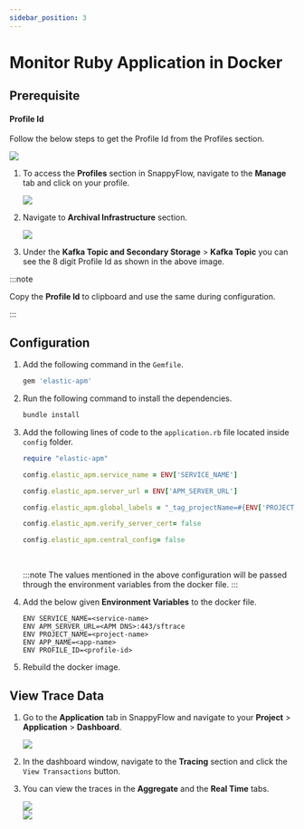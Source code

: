 ```yaml
---
sidebar_position: 3 
---
```



# Monitor Ruby Application in Docker

## Prerequisite

#### Profile Id

Follow the below steps to get the Profile Id from the Profiles section.

<img src="/img/tracing/image_4.png" />

1. To access the **Profiles** section in SnappyFlow, navigate to the **Manage** tab and click on your profile.

   <img src="/img/tracing/image_5.png" />

2. Navigate to **Archival Infrastructure** section.

   <img src="/img/tracing/image_6.png" />

3. Under the **Kafka Topic  and Secondary Storage** > **Kafka Topic** you can see the 8 digit Profile Id as shown in the above image.

:::note

Copy the **Profile Id** to clipboard and use the same during configuration.

:::

## Configuration

1. Add the following command in the `Gemfile`.

   ```ruby
   gem 'elastic-apm'
   ```

2. Run the following command to install the dependencies.

   ```ruby
   bundle install
   ```

3. Add the following lines of code to the `application.rb` file located inside  `config` folder.

   ```ruby
   require "elastic-apm"
   
   config.elastic_apm.service_name = ENV['SERVICE_NAME']
   
   config.elastic_apm.server_url = ENV['APM_SERVER_URL']
   
   config.elastic_apm.global_labels = "_tag_projectName=#{ENV['PROJECT_NAME']},_tag_appName=#{ENV['APP_NAME']},_tag_profileId=#{ENV['PROFILE_ID']}"
   
   config.elastic_apm.verify_server_cert= false
   
   config.elastic_apm.central_config= false
   
   ```
   <br/>
   
   :::note
   The values mentioned in the above configuration will be passed through the environment variables from the docker file.
   :::
   
4. Add the below given **Environment Variables** to the docker file.

      ```docker
      ENV SERVICE_NAME=<service-name>
      ENV APM_SERVER_URL=<APM DNS>:443/sftrace 
      ENV PROJECT_NAME=<project-name> 
      ENV APP_NAME=<app-name>
      ENV PROFILE_ID=<profile-id>
      ```
   
5. Rebuild the docker image.


## View Trace Data

1. Go to the **Application** tab in SnappyFlow and navigate to your **Project** > **Application** > **Dashboard**.

   <img src="/img/tracing/image_7.png" />

2. In the dashboard window, navigate to the **Tracing** section and click the `View Transactions` button.

3. You can view the traces in the **Aggregate** and the **Real Time** tabs.

   <img src="/img/tracing/image_8.png" />

   <br/>

   <img src="/img/tracing/image_9.png" />

   
